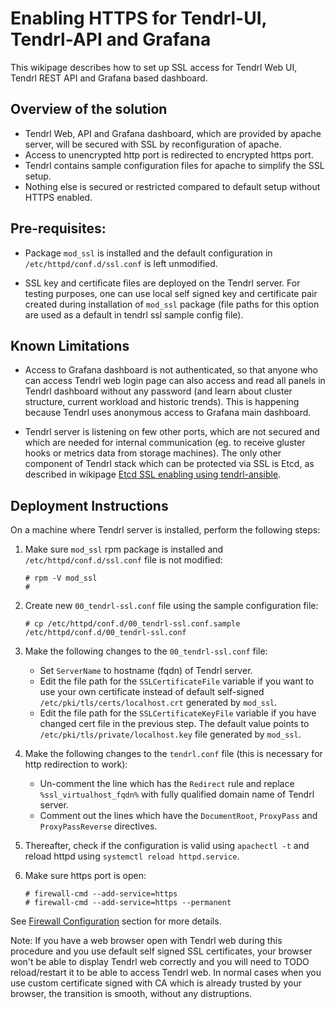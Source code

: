 # Enabling HTTPS for Tendrl-UI, Tendrl-API and Grafana

This wikipage describes how to set up SSL access for Tendrl Web UI, Tendrl REST
API and Grafana based dashboard.

## Overview of the solution

* Tendrl Web, API and Grafana dashboard, which are provided by apache server,
  will be secured with SSL by reconfiguration of apache.
* Access to unencrypted http port is redirected to encrypted https port.
* Tendrl contains sample configuration files for apache to simplify the SSL
  setup.
* Nothing else is secured or restricted compared to default setup without
  HTTPS enabled.

## Pre-requisites:

* Package `mod_ssl` is installed and the default configuration
  in `/etc/httpd/conf.d/ssl.conf` is left unmodified.

* SSL key and certificate files are deployed on the Tendrl server.
  For testing purposes, one can use local self signed key and certificate
  pair created during installation of `mod_ssl` package (file paths for this
  option are used as a default in tendrl ssl sample config file).

## Known Limitations

* Access to Grafana dashboard is not authenticated, so that anyone who can
  access Tendrl web login page can also access and read all panels in Tendrl
  dashboard without any password (and learn about cluster structure, current
  workload and historic trends). This is happening because Tendrl uses
  anonymous access to Grafana main dashboard.

* Tendrl server is listening on few other ports, which are not secured and
  which are needed for internal communication (eg. to receive gluster hooks or
  metrics data from storage machines). The only other component of Tendrl stack
  which can be protected via SSL is Etcd, as described in wikipage
  [Etcd SSL enabling using tendrl-ansible](https://github.com/Tendrl/documentation/wiki/Etcd-SSL-configuration-using-tendrl-ansible).

## Deployment Instructions

On a machine where Tendrl server is installed, perform the following steps:

1. Make sure `mod_ssl` rpm package is installed and
   `/etc/httpd/conf.d/ssl.conf` file is not modified:

   ```
   # rpm -V mod_ssl
   #
   ```

1. Create new `00_tendrl-ssl.conf` file using the sample configuration file:

   ```
   # cp /etc/httpd/conf.d/00_tendrl-ssl.conf.sample /etc/httpd/conf.d/00_tendrl-ssl.conf
   ```

1. Make the following changes to the `00_tendrl-ssl.conf` file:

    * Set `ServerName` to hostname (fqdn) of Tendrl server.
    * Edit the file path for the `SSLCertificateFile` variable if you want to
      use your own certificate instead of
      default self-signed `/etc/pki/tls/certs/localhost.crt` generated by
      `mod_ssl`.
    * Edit the file path for the `SSLCertificateKeyFile` variable if you have
      changed cert file in the previous step.
      The default value points to `/etc/pki/tls/private/localhost.key` file
      generated by `mod_ssl`.

1. Make the following changes to the `tendrl.conf` file (this is necessary for
   http redirection to work):

    * Un-comment the line which has the `Redirect` rule and replace
      `%ssl_virtualhost_fqdn%` with fully qualified domain name of Tendrl
      server.
    * Comment out the lines which have the `DocumentRoot`, `ProxyPass` and
      `ProxyPassReverse` directives.

1. Thereafter, check if the configuration is valid using `apachectl -t` and
reload httpd using `systemctl reload httpd.service`.

1. Make sure https port is open:

   ```
   # firewall-cmd --add-service=https
   # firewall-cmd --add-service=https --permanent
   ```

See [Firewall Configuration]() section for more details.

Note: If you have a web browser open with Tendrl web during this procedure and
you use default self signed SSL certificates, your browser won't be able to
display Tendrl web correctly and you will need to TODO reload/restart it to
be able to access Tendrl web. In normal cases when you use custom certificate
signed with CA which is already trusted by your browser, the transition is
smooth, without any distruptions.
